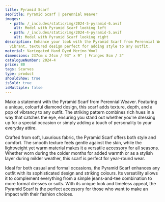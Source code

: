 ```yaml
---
title: Pyramid Scarf
seoTitle: Pyramid Scarf | perennial Weaver
images:
  - path: /_includes/static/img/2024-5-pyramid-6.avif
    alt: Model with Pyramid Scarf looking left
  - path: /_includes/static/img/2024-4-pyramid-5.avif
    alt: Model with Pyramid Scarf looking right
description: Enhance your look with the Pyramid Scarf from Perennial Weaver. A
  vibrant, textured design perfect for adding style to any outfit.
material: Variegated Hand Dyed Merino Wool
dimensions: 237cm x 24cm / 93" x 9" | Fringes 8cm / 3"
catalogueNumber: 2024-4
price: 80
tags: Scarves
type: product
shouldShow: true
isSold: true
isMultiple: false
---
```

Make a statement with the Pyramid Scarf from Perennial Weaver. Featuring a unique, colourful diamond design, this scarf adds texture, depth, and a pop of vibrancy to any outfit. The striking pattern combines rich hues in a way that catches the eye, ensuring you stand out whether you're dressing up for a special occasion or simply adding a touch of personality to your everyday attire.

Crafted from soft, luxurious fabric, the Pyramid Scarf offers both style and comfort. The smooth texture feels gentle against the skin, while the lightweight yet warm material makes it a versatile accessory for all seasons. Whether worn during the colder months for added warmth or as a stylish layer during milder weather, this scarf is perfect for year-round wear.

Ideal for both casual and formal occasions, the Pyramid Scarf enhances any outfit with its sophisticated design and striking colours. Its versatility allows it to complement everything from a simple jeans-and-tee combination to more formal dresses or suits. With its unique look and timeless appeal, the Pyramid Scarf is the perfect accessory for those who want to make an impact with their fashion choices.

